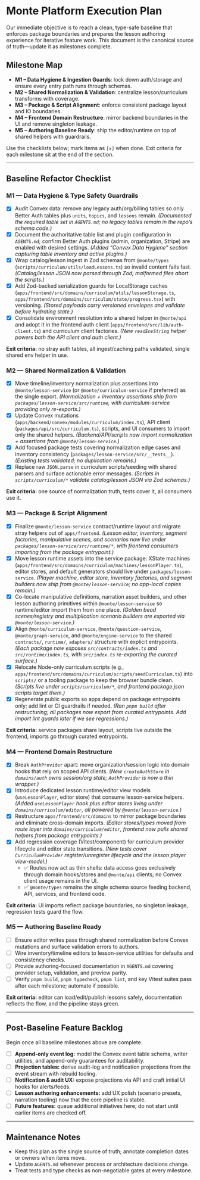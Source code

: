 # Monte Platform Execution Plan

Our immediate objective is to reach a clean, type-safe baseline that enforces package boundaries and prepares the lesson authoring experience for iterative feature work. This document is the canonical source of truth—update it as milestones complete.

## Milestone Map
- **M1 – Data Hygiene & Ingestion Guards**: lock down auth/storage and ensure every entry path runs through schemas.
- **M2 – Shared Normalization & Validation**: centralize lesson/curriculum transforms with coverage.
- **M3 – Package & Script Alignment**: enforce consistent package layout and IO boundaries.
- **M4 – Frontend Domain Restructure**: mirror backend boundaries in the UI and remove singleton leakage.
- **M5 – Authoring Baseline Ready**: ship the editor/runtime on top of shared helpers with guardrails.

Use the checklists below; mark items as `[x]` when done. Exit criteria for each milestone sit at the end of the section.

---

## Baseline Refactor Checklist

### M1 — Data Hygiene & Type Safety Guardrails
- [x] Audit Convex data: remove any legacy auth/org/billing tables so only Better Auth tables plus `units`, `topics`, and `lessons` remain. _(Documented the required table set in `AGENTS.md`; no legacy tables remain in the repo’s schema code.)_
- [x] Document the authoritative table list and plugin configuration in `AGENTS.md`; confirm Better Auth plugins (admin, organization, Stripe) are enabled with desired settings. _(Added “Convex Data Hygiene” section capturing table inventory and active plugins.)_
- [x] Wrap catalog/lesson ingest in Zod schemas from `@monte/types` (`scripts/curriculum/utils/loadLessons.ts`) so invalid content fails fast. _(Catalog/lesson JSON now parsed through Zod; malformed files abort the scripts.)_
- [x] Add Zod-backed serialization guards for LocalStorage caches (`apps/frontend/src/domains/curriculum/utils/lessonStorage.ts`, `apps/frontend/src/domains/curriculum/state/progress.tsx`) with versioning. _(Stored payloads carry versioned envelopes and validate before hydrating state.)_
- [x] Consolidate environment resolution into a shared helper in `@monte/api` and adopt it in the frontend auth client (`apps/frontend/src/lib/auth-client.ts`) and curriculum client factories. _(New `readEnvString` helper powers both the API client and auth client.)_

**Exit criteria:** no stray auth tables, all ingest/caching paths validated, single shared env helper in use.

### M2 — Shared Normalization & Validation
- [x] Move timeline/inventory normalization plus assertions into `@monte/lesson-service` (or `@monte/curriculum-service` if preferred) as the single export. _(Normalization + inventory assertions ship from `packages/lesson-service/src/runtime`, with curriculum-service providing only re-exports.)_
- [x] Update Convex mutations (`apps/backend/convex/modules/curriculum/index.ts`), API client (`packages/api/src/curriculum.ts`), scripts, and UI consumers to import only the shared helpers. _(Backend/API/scripts now import normalization + assertions from `@monte/lesson-service`.)_
- [x] Add focused package tests covering normalization edge cases and inventory consistency (`packages/lesson-service/src/__tests__`). _(Existing tests validated; no duplication remains.)_
- [x] Replace raw `JSON.parse` in curriculum scripts/seeding with shared parsers and surface actionable error messages. _(Scripts in `scripts/curriculum/*` validate catalog/lesson JSON via Zod schemas.)_

**Exit criteria:** one source of normalization truth, tests cover it, all consumers use it.

### M3 — Package & Script Alignment
- [x] Finalize `@monte/lesson-service` contract/runtime layout and migrate stray helpers out of `apps/frontend`. _(Lesson editor, inventory, segment factories, manipulative scenes, and scenarios now live under `packages/lesson-service/src/runtime/*`, with frontend consumers importing from the package entrypoint.)_
- [x] Move lesson runtime assets into the service package: XState machines (`apps/frontend/src/domains/curriculum/machines/lessonPlayer.ts`), editor stores, and default generators should live under `packages/lesson-service`. _(Player machine, editor store, inventory factories, and segment builders now ship from `@monte/lesson-service`; no app-local copies remain.)_
- [x] Co-locate manipulative definitions, narration asset builders, and other lesson authoring primitives within `@monte/lesson-service` so runtime/editor import them from one place. _(Golden bead scenes/registry and multiplication scenario builders are exported via `@monte/lesson-service`.)_
- [x] Align `@monte/curriculum-service`, `@monte/question-service`, `@monte/graph-service`, and `@monte/engine-service` to the shared `contracts/`, `runtime/`, `adapters/` structure with explicit entrypoints. _(Each package now exposes `src/contracts/index.ts` and `src/runtime/index.ts`, with `src/index.ts` re-exporting the curated surface.)_
- [x] Relocate Node-only curriculum scripts (e.g., `apps/frontend/src/domains/curriculum/scripts/seedCurriculum.ts`) into `scripts/` or a tooling package to keep the browser bundle clean. _(Scripts live under `scripts/curriculum/*`, and frontend package.json scripts target them.)_
- [x] Regenerate public exports so apps depend on package entrypoints only; add lint or CI guardrails if needed. _(Ran `pnpm build` after restructuring; all packages now export from curated entrypoints. Add import lint guards later if we see regressions.)_

**Exit criteria:** service packages share layout, scripts live outside the frontend, imports go through curated entrypoints.

### M4 — Frontend Domain Restructure
- [x] Break `AuthProvider` apart: move organization/session logic into domain hooks that rely on scoped API clients. _(New `createAuthStore` in `domains/auth` owns session/org state; `AuthProvider` is now a thin wrapper.)_
- [x] Introduce dedicated lesson runtime/editor view models (`useLessonPlayer`, editor store) that consume lesson-service helpers. _(Added `useLessonPlayer` hook plus editor stores living under `domains/curriculum/editor`, all powered by `@monte/lesson-service`.)_
- [x] Restructure `apps/frontend/src/domains` to mirror package boundaries and eliminate cross-domain imports. _(Editor stores/types moved from route layer into `domains/curriculum/editor`, frontend now pulls shared helpers from package entrypoints.)_
- [x] Add regression coverage (Vitest/component) for curriculum provider lifecycle and editor state transitions. _(New tests cover `CurriculumProvider` register/unregister lifecycle and the lesson player view-model.)_
  - ✅ Routes now act as thin shells: data access goes exclusively through domain hooks/stores and `@monte/api` clients; no Convex client usage remains in the UI.
  - ✅ `@monte/types` remains the single schema source feeding backend, API, services, and frontend code.

**Exit criteria:** UI imports reflect package boundaries, no singleton leakage, regression tests guard the flow.

### M5 — Authoring Baseline Ready
- [ ] Ensure editor writes pass through shared normalization before Convex mutations and surface validation errors to authors.
- [ ] Wire inventory/timeline editors to lesson-service utilities for defaults and consistency checks.
- [ ] Provide authoring-focused documentation in `AGENTS.md` covering provider setup, validation, and preview parity.
- [ ] Verify `pnpm build`, `pnpm typecheck`, `pnpm lint`, and key Vitest suites pass after each milestone; automate if possible.

**Exit criteria:** editor can load/edit/publish lessons safely, documentation reflects the flow, and the pipeline stays green.

---

## Post-Baseline Feature Backlog

Begin once all baseline milestones above are complete.

- [ ] **Append-only event log:** model the Convex event table schema, writer utilities, and append-only guarantees for auditability.
- [ ] **Projection tables:** derive audit-log and notification projections from the event stream with rebuild tooling.
- [ ] **Notification & audit UX:** expose projections via API and craft initial UI hooks for alerts/feeds.
- [ ] **Lesson authoring enhancements:** add UX polish (scenario presets, narration tooling) now that the core pipeline is stable.
- [ ] **Future features:** queue additional initiatives here; do not start until earlier items are checked off.

---

## Maintenance Notes
- Keep this plan as the single source of truth; annotate completion dates or owners when items move.
- Update `AGENTS.md` whenever process or architecture decisions change.
- Treat tests and type checks as non-negotiable gates at every milestone.
